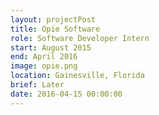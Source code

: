 ```yaml
---
layout: projectPost
title: Opie Software
role: Software Developer Intern
start: August 2015
end: April 2016
image: opie.png
location: Gainesville, Florida
brief: Later
date: 2016-04-15 00:00:00
---
```

